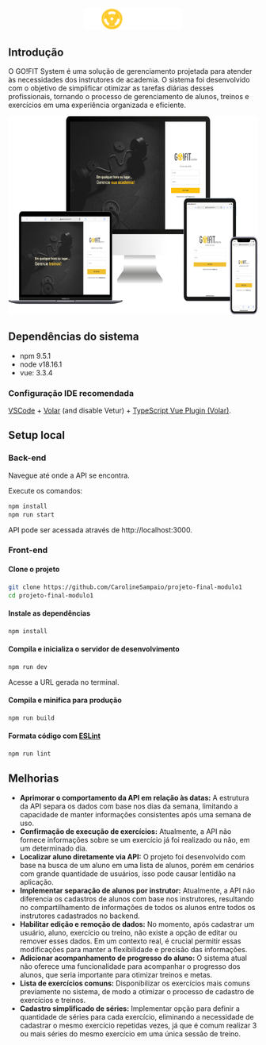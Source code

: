 <p align=center>
    <img src="src/assets/gofit_logo_white.svg" width="200">
</p>

## Introdução

O GO!FIT System é uma solução de gerenciamento projetada para atender às necessidades dos instrutores de academia. O sistema foi desenvolvido com o objetivo de simplificar otimizar as tarefas diárias desses profissionais, tornando o processo de gerenciamento de alunos, treinos e exercícios em uma experiência organizada e eficiente.

<p align=center>
<img src= "mockup.png" height="400">
</p>

## Dependências do sistema

- npm 9.5.1
- node v18.16.1
- vue: 3.3.4

### Configuração IDE recomendada

[VSCode](https://code.visualstudio.com/) + [Volar](https://marketplace.visualstudio.com/items?itemName=Vue.volar) (and disable Vetur) + [TypeScript Vue Plugin (Volar)](https://marketplace.visualstudio.com/items?itemName=Vue.vscode-typescript-vue-plugin).

## Setup local

### Back-end

Navegue até onde a API se encontra.

Execute os comandos:

```bash
npm install
npm run start
```

API pode ser acessada através de http://localhost:3000.

### Front-end

#### Clone o projeto

```bash
git clone https://github.com/CarolineSampaio/projeto-final-modulo1
cd projeto-final-modulo1
```

#### Instale as dependências

```bash
npm install
```

#### Compila e inicializa o servidor de desenvolvimento

```sh
npm run dev
```

Acesse a URL gerada no terminal.

#### Compila e minifica para produção

```sh
npm run build
```

#### Formata código com [ESLint](https://eslint.org/)

```sh
npm run lint
```

## Melhorias

- **Aprimorar o comportamento da API em relação às datas:** A estrutura da API separa os dados com base nos dias da semana, limitando a capacidade de manter informações consistentes após uma semana de uso.
- **Confirmação de execução de exercícios:** Atualmente, a API não fornece informações sobre se um exercício já foi realizado ou não, em um determinado dia.
- **Localizar aluno diretamente via API:** O projeto foi desenvolvido com base na busca de um aluno em uma lista de alunos, porém em cenários com grande quantidade de usuários, isso pode causar lentidão na aplicação.
- **Implementar separação de alunos por instrutor:** Atualmente, a API não diferencia os cadastros de alunos com base nos instrutores, resultando no compartilhamento de informações de todos os alunos entre todos os instrutores cadastrados no backend.
- **Habilitar edição e remoção de dados:** No momento, após cadastrar um usuário, aluno, exercício ou treino, não existe a opção de editar ou remover esses dados. Em um contexto real, é crucial permitir essas modificações para manter a flexibilidade e precisão das informações.
- **Adicionar acompanhamento de progresso do aluno:** O sistema atual não oferece uma funcionalidade para acompanhar o progresso dos alunos, que seria importante para otimizar treinos e metas.
- **Lista de exercícios comuns:** Disponibilizar os exercícios mais comuns previamente no sistema, de modo a otimizar o processo de cadastro de exercícios e treinos.
- **Cadastro simplificado de séries:** Implementar opção para definir a quantidade de séries para cada exercício, eliminando a necessidade de cadastrar o mesmo exercício repetidas vezes, já que é comum realizar 3 ou mais séries do mesmo exercício em uma única sessão de treino.
